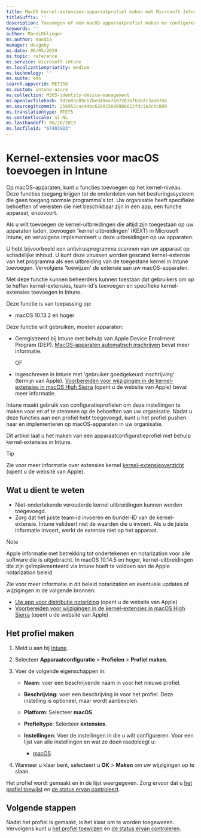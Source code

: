 ```yaml
---
title: MacOS kernel-extensies-apparaatprofiel maken met Microsoft Intune - Azure | Microsoft Docs
titleSuffix: ''
description: Toevoegen of een macOS-apparaatprofiel maken en configureer vervolgens kernel-extensies te overschrijven van de gebruiker toestaan, team-id en een team en de bundel-id toevoegen in Microsoft Intune.
keywords: ''
author: MandiOhlinger
ms.author: mandia
manager: dougeby
ms.date: 06/05/2019
ms.topic: reference
ms.service: microsoft-intune
ms.localizationpriority: medium
ms.technology: ''
ms.suite: ems
search.appverid: MET150
ms.custom: intune-azure
ms.collection: M365-identity-device-management
ms.openlocfilehash: fd2e03c09cb2bed49ee7607283bf63e2c3ae67da
ms.sourcegitcommit: 256952cac44bc6289156489b6622fdc1a3c9c889
ms.translationtype: MTE75
ms.contentlocale: nl-NL
ms.lasthandoff: 06/26/2019
ms.locfileid: "67403903"
---
```

# <a name="add-macos-kernel-extensions-in-intune"></a>Kernel-extensies voor macOS toevoegen in Intune

Op macOS-apparaten, kunt u functies toevoegen op het kernel-niveau. Deze functies toegang krijgen tot de onderdelen van het besturingssysteem die geen toegang normale programma's tot. Uw organisatie heeft specifieke behoeften of vereisten die niet beschikbaar zijn in een app, een functie apparaat, enzovoort. 

Als u wilt toevoegen de kernel-uitbreidingen die altijd zijn toegestaan op uw apparaten laden, toevoegen 'kernel uitbreidingen' (KEXT) in Microsoft Intune, en vervolgens implementeert u deze uitbreidingen op uw apparaten.

U hebt bijvoorbeeld een antivirusprogramma scannen van uw apparaat op schadelijke inhoud. U kunt deze virussen worden gescand kernel-extensie van het programma als een uitbreiding van de toegestane kernel in Intune toevoegen. Vervolgens 'toewijzen' de extensie aan uw macOS-apparaten.

Met deze functie kunnen beheerders kunnen toestaan dat gebruikers om op te heffen kernel-extensies, team-id's toevoegen en specifieke kernel-extensies toevoegen in Intune.

Deze functie is van toepassing op:

- macOS 10.13.2 en hoger

Deze functie wilt gebruiken, moeten apparaten:

- Geregistreerd bij Intune met behulp van Apple Device Enrollment Program (DEP). [MacOS-apparaten automatisch inschrijven](device-enrollment-program-enroll-macos.md) bevat meer informatie.

  OF

- Ingeschreven in Intune met 'gebruiker goedgekeurd inschrijving' (termijn van Apple). [Voorbereiden voor wijzigingen in de kernel-extensies in macOS High Sierra](https://support.apple.com/en-us/HT208019) (opent u de website van Apple) bevat meer informatie.

Intune maakt gebruik van configuratieprofielen om deze instellingen te maken voor en af te stemmen op de behoeften van uw organisatie. Nadat u deze functies aan een profiel hebt toegevoegd, kunt u het profiel pushen naar en implementeren op macOS-apparaten in uw organisatie.

Dit artikel laat u het maken van een apparaatconfiguratieprofiel met behulp kernel-extensies in Intune.

> [!TIP]
> Zie voor meer informatie over extensies kernel [kernel-extensieoverzicht](https://developer.apple.com/library/archive/documentation/Darwin/Conceptual/KernelProgramming/Extend/Extend.html) (opent u de website van Apple).

## <a name="what-you-need-to-know"></a>Wat u dient te weten

- Niet-ondertekende verouderde kernel uitbreidingen kunnen worden toegevoegd.
- Zorg dat het juiste team-id invoeren en bundel-ID van de kernel-extensie. Intune valideert niet de waarden die u invoert. Als u de juiste informatie invoert, werkt de extensie niet op het apparaat.

> [!NOTE]
> Apple informatie met betrekking tot ondertekenen en notarization voor alle software die is uitgebracht. In macOS 10.14.5 en hoger, kernel-uitbreidingen die zijn geïmplementeerd via Intune hoeft te voldoen aan de Apple notarization beleid.
>
> Zie voor meer informatie in dit beleid notarization en eventuele updates of wijzigingen in de volgende bronnen:
>
>  - [Uw app voor distributie notarizing](https://developer.apple.com/documentation/security/notarizing_your_app_before_distribution) (opent u de website van Apple) 
>  - [Voorbereiden voor wijzigingen in de kernel-extensies in macOS High Sierra](https://support.apple.com/en-us/HT208019) (opent u de website van Apple)

## <a name="create-the-profile"></a>Het profiel maken

1. Meld u aan bij [Intune](https://go.microsoft.com/fwlink/?linkid=2090973).
2. Selecteer **Apparaatconfiguratie** > **Profielen** > **Profiel maken**.
3. Voer de volgende eigenschappen in:

    - **Naam**: voer een beschrijvende naam in voor het nieuwe profiel.
    - **Beschrijving:** voer een beschrijving in voor het profiel. Deze instelling is optioneel, maar wordt aanbevolen.
    - **Platform**: Selecteer **macOS**
    - **Profieltype**: Selecteer **extensies**.
    - **Instellingen**: Voer de instellingen in die u wilt configureren. Voor een lijst van alle instellingen en wat ze doen raadpleegt u:

        - [macOS](kernel-extensions-settings-macos.md)

4. Wanneer u klaar bent, selecteert u **OK** > **Maken** om uw wijzigingen op te slaan.

Het profiel wordt gemaakt en in de lijst weergegeven. Zorg ervoor dat u [het profiel toewijst](device-profile-assign.md) en [de status ervan controleert](device-profile-monitor.md).

## <a name="next-steps"></a>Volgende stappen

Nadat het profiel is gemaakt, is het klaar om te worden toegewezen. Vervolgens kunt u [het profiel toewijzen](device-profile-assign.md) en [de status ervan controleren](device-profile-monitor.md).
